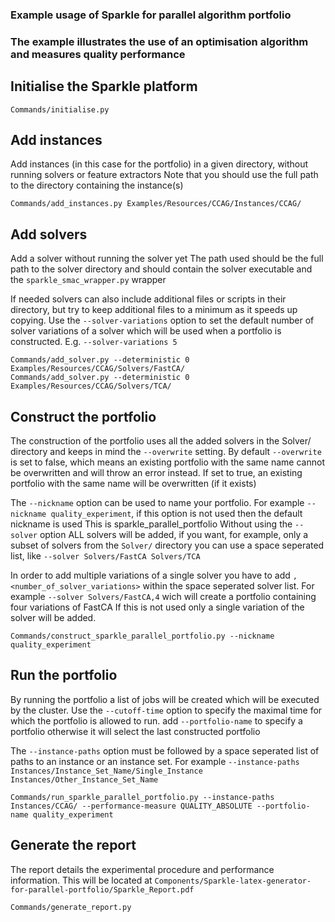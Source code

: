 ### Example usage of Sparkle for parallel algorithm portfolio
### The example illustrates the use of an optimisation algorithm and measures quality performance

## Initialise the Sparkle platform

`Commands/initialise.py`

## Add instances 
Add instances (in this case for the portfolio) in a given directory, without running solvers or feature extractors
Note that you should use the full path to the directory containing the instance(s)

`Commands/add_instances.py Examples/Resources/CCAG/Instances/CCAG/`

## Add solvers
Add a solver without running the solver yet
The path used should be the full path to the solver directory and should contain the solver executable and the `sparkle_smac_wrapper.py` wrapper

If needed solvers can also include additional files or scripts in their directory, but try to keep additional files to a minimum as it speeds up copying.
Use the `--solver-variations` option to set the default number of solver variations of a solver which will be used when a portfolio is constructed. E.g. `--solver-variations 5`

`Commands/add_solver.py --deterministic 0 Examples/Resources/CCAG/Solvers/FastCA/`  
`Commands/add_solver.py --deterministic 0 Examples/Resources/CCAG/Solvers/TCA/`

## Construct the portfolio
The construction of the portfolio uses all the added solvers in the Solver/ directory and keeps in mind the `--overwrite` setting.
By default `--overwrite` is set to false, which means an existing portfolio with the same name cannot be overwritten and will throw an error instead. If set to true, an existing portfolio with the same name will be overwritten (if it exists)

The `--nickname` option can be used to name your portfolio. 
For example `--nickname quality_experiment`, if this option is not used then the default nickname is used
This is sparkle_parallel_portfolio
Without using the `--solver` option ALL solvers will be added, if you want, for example, only a subset of solvers from the `Solver/` directory 
you can use a space seperated list, like `--solver Solvers/FastCA Solvers/TCA`

In order to add multiple variations of a single solver you have to add `,<number_of_solver_variations>` within the space seperated solver list.
For example `--solver Solvers/FastCA,4` wich will create a portfolio containing four variations of FastCA
If this is not used only a single variation of the solver will be added.

`Commands/construct_sparkle_parallel_portfolio.py --nickname quality_experiment`

## Run the portfolio 
By running the portfolio a list of jobs will be created which will be executed by the cluster.
Use the `--cutoff-time` option to specify the maximal time for which the portfolio is allowed to run.
add `--portfolio-name` to specify a portfolio otherwise it will select the last constructed portfolio

The `--instance-paths` option must be followed by a space seperated list of paths to an instance or an instance set.
For example `--instance-paths Instances/Instance_Set_Name/Single_Instance Instances/Other_Instance_Set_Name`

`Commands/run_sparkle_parallel_portfolio.py --instance-paths Instances/CCAG/ --performance-measure QUALITY_ABSOLUTE --portfolio-name quality_experiment`

## Generate the report
The report details the experimental procedure and performance information. 
This will be located at `Components/Sparkle-latex-generator-for-parallel-portfolio/Sparkle_Report.pdf`

`Commands/generate_report.py`
